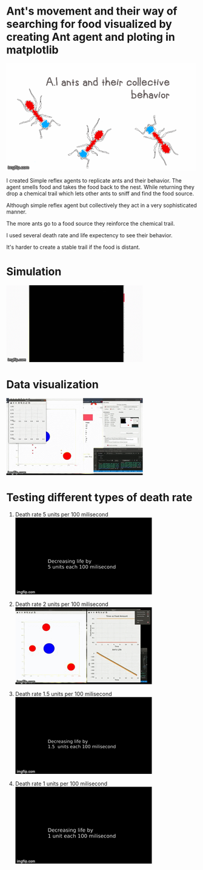 # Ant's movement and their way of searching for food visualized by creating Ant agent and ploting in matplotlib

![](images/summary.gif)

I created Simple reflex agents to replicate ants and their behavior. The agent smells food and takes the food back to the nest. While returning they drop a chemical trail which lets other ants to sniff and find the food source.

Although simple reflex agent but collectively they act in a very sophisticated manner.

The more ants go to a food source they reinforce the chemical trail.

I used several death rate and life expectency to see their behavior.

It's harder to create a stable trail if the food is distant.

# Simulation

![](images/simulation.gif)

# Data visualization

![](images/datavisualization.gif)

# Testing different types of death rate

1. Death rate 5 units per 100 milisecond
   ![](images/deathrate5.gif)

1. Death rate 2 units per 100 milisecond
   ![](images/deathrate2.gif)

1. Death rate 1.5 units per 100 milisecond
   ![](images/deathrate1.5.gif)

1. Death rate 1 units per 100 milisecond
   ![](images/deathrate1.gif)
